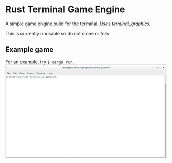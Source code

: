 
# Rust Terminal Game Engine
A simple game engine build for the terminal. _Uses terminal_graphics._

This is currently unusable so do not clone or fork.

## Example game
For an example, try ```$ cargo run```.
![example_terminal game](assets/terminal_game.gif)
